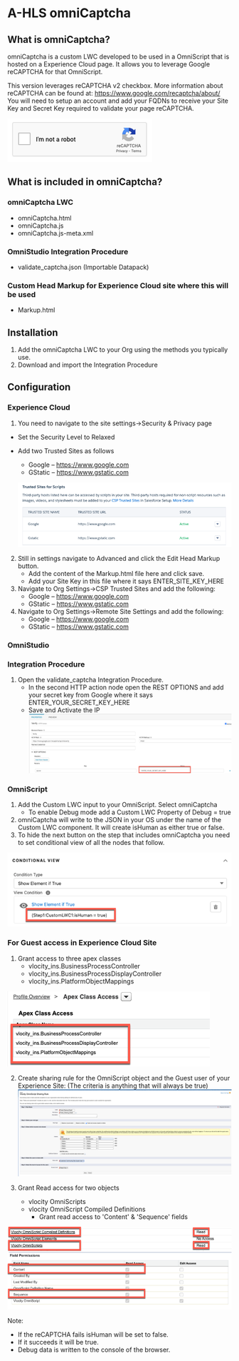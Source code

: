 # A-HLS omniCaptcha

## What is omniCaptcha?

omniCaptcha is a custom LWC developed to be used in a OmniScript that is hosted on a Experience Cloud page.   It allows you to leverage Google reCAPTCHA for that OmniScript.

This version leverages reCAPTCHA v2 checkbox.  More information about reCAPTCHA can be found at: https://www.google.com/recaptcha/about/
You will need to setup an account and add your FQDNs to receive your Site Key and Secret Key required to validate your page reCAPTCHA.  

![Image: images/recaptcha.png](/images/recaptcha.png)


## What is included in omniCaptcha?

### omniCaptcha LWC
-	omniCaptcha.html
-	omniCaptcha.js
-	omniCaptcha.js-meta.xml

### OmniStudio Integration Procedure
-	validate_captcha.json (Importable Datapack)

### Custom Head Markup for Experience Cloud site where this will be used
-	Markup.html

## Installation

1. Add the omniCaptcha LWC to your Org using the methods you typically use.  
2. Download and import the Integration Procedure

## Configuration

### Experience Cloud 

1. You need to navigate to the site settings->Security & Privacy page
- Set the Security Level to Relaxed
- Add two Trusted Sites as follows
  - Google – https://www.google.com
  - GStatic – https://www.gstatic.com

  ![Image: images/trusted_sites.png](/images/trusted_sites.png)

2. Still in settings navigate to Advanced and click the Edit Head Markup button. 
   - Add the content of the Markup.html file here and click save.  
   - Add your Site Key in this file where it says ENTER_SITE_KEY_HERE
3. Navigate to Org Settings->CSP Trusted Sites and add the following:
   - Google – https://www.google.com
   - GStatic – https://www.gstatic.com
4. Navigate to Org Settings->Remote Site Settings and add the following: 
   - Google – https://www.google.com    
   - GStatic – https://www.gstatic.com

### OmniStudio

### Integration Procedure

1. Open the validate_captcha Integration Procedure.
   - In the second HTTP action node open the REST OPTIONS and add your secret key from Google where it says ENTER_YOUR_SECRET_KEY_HERE
   - Save and Activate the IP
 ![Image: images/IP.png](/images/IP.png)


### OmniScript

1. Add the Custom LWC input to your OmniScript.  Select omniCaptcha
   - To enable Debug mode add a  Custom LWC Property of Debug = true
2. omniCaptcha will write to the JSON in your OS under the name of the Custom LWC component.  It will create isHuman as either true or false.  
3. To hide the next button on the step that includes omniCaptcha you need to set conditional view of all the nodes that follow.  

![Image: images/conditional_view.png](/images/conditional_view.png)
 
### For Guest access in Experience Cloud Site

1. Grant access to three apex classes
   - vlocity_ins.BusinessProcessController
   - vlocity_ins.BusinessProcessDisplayController
   - vlocity_ins.PlatformObjectMappings

![Image: images/apex.png](/images/apex.png)



2. Create sharing rule for the OmniScript object and the Guest user of your Experience Site: (The criteria is anything that will always be true)
![Image: images/sharing_rule.png](/images/sharing_rule.png)


3. Grant Read access for two objects
   - vlocity OmniScripts
   - vlocity OmniScript Compiled Definitions
     - Grant read access to 'Content' & 'Sequence' fields

![Image: images/objects.png](/images/objects.png)
![Image: images/Compiled.png](/images/Compiled.png)


Note:  
  - If the reCAPTCHA fails isHuman will be set to false.  
  - If it succeeds it will be true. 
  - Debug data is written to the console of the browser. 
